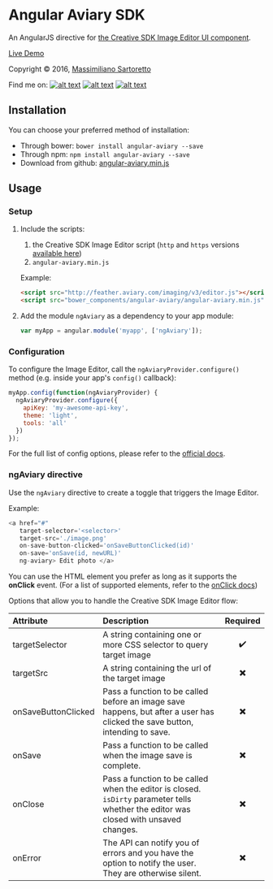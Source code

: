 # Angular Aviary SDK

An AngularJS directive for [the Creative SDK Image Editor UI component](https://creativesdk.adobe.com/docs/web/#/articles/gettingstarted/index.html).

[Live Demo](https://eversnapteam.github.io/angular-aviary/)

Copyright © 2016, [Massimiliano Sartoretto](mailto:massimilianosartoretto@gmail.com)

Find me on:
[![alt text][1.1]][1]
[![alt text][2.1]][2]
[![alt text][6.1]][6]

[1.1]: http://i.imgur.com/tXSoThF.png (twitter icon with padding)
[2.1]: http://i.imgur.com/P3YfQoD.png (facebook icon with padding)
[6.1]: http://i.imgur.com/0o48UoR.png (github icon with padding)

[1]: http://www.twitter.com/___Sarto
[2]: http://www.facebook.com/profile.php?id=1549402605
[6]: http://www.github.com/m00s

Installation
------------

You can choose your preferred method of installation:
* Through bower: `bower install angular-aviary --save`
* Through npm: `npm install angular-aviary --save`
* Download from github: [angular-aviary.min.js](https://github.com/m00s/angular-adobe-creative/blob/master/angular-aviary.min.js)

Usage
---------

### Setup

1. Include the scripts: 

    1. the Creative SDK Image Editor script (`http` and `https` versions [available here](https://creativesdk.adobe.com/docs/web/#/articles/gettingstarted/index.html))
    1. `angular-aviary.min.js`

    Example:

    ```html
    <script src="http://feather.aviary.com/imaging/v3/editor.js"></script>
    <script src="bower_components/angular-aviary/angular-aviary.min.js"></script>
    ```

1. Add the module `ngAviary` as a dependency to your app module:

    ```js
    var myApp = angular.module('myapp', ['ngAviary']);
    ```

### Configuration

To configure the Image Editor, call the `ngAviaryProvider.configure()` method (e.g. inside your app's `config()` callback):

```js
myApp.config(function(ngAviaryProvider) {
  ngAviaryProvider.configure({
    apiKey: 'my-awesome-api-key',
    theme: 'light',
    tools: 'all'
  })
});
```

For the full list of config options, please refer to the [official docs](https://creativesdk.adobe.com/docs/web/#/articles/gettingstarted/index.html).

### ngAviary directive
Use the `ngAviary` directive to create a toggle that triggers the Image Editor.

Example:

```js
<a href="#"
   target-selector='<selector>'
   target-src='./image.png'
   on-save-button-clicked='onSaveButtonClicked(id)'
   on-save='onSave(id, newURL)'
   ng-aviary> Edit photo </a>
```

You can use the HTML element you prefer as long as it supports the **onClick** event. (For a list of supported elements, refer to the [onClick docs](http://www.w3schools.com/jsref/event_onclick.asp))

Options that allow you to handle the Creative SDK Image Editor flow:

|Attribute|Description|Required|
|:-------|:---------|:---------:|
|targetSelector|A string containing one or more CSS selector to query target image| :heavy_check_mark:
|targetSrc|A string containing the url of the target image| :heavy_multiplication_x:
|onSaveButtonClicked|Pass a function to be called before an image save happens, but after a user has clicked the save button, intending to save. | :heavy_multiplication_x:
|onSave|Pass a function to be called when the image save is complete.| :heavy_multiplication_x:
|onClose|Pass a function to be called when the editor is closed. `isDirty` parameter tells whether the editor was closed with unsaved changes.|:heavy_multiplication_x:
|onError|The API can notify you of errors and you have the option to notify the user. They are otherwise silent.|:heavy_multiplication_x:
